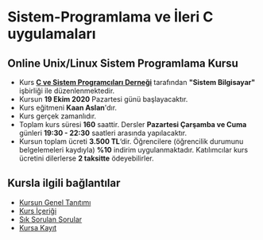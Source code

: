 # Sistem-Programlama ve İleri C uygulamaları

## Online Unix/Linux Sistem Programlama Kursu 

+ Kurs [__C ve Sistem Programcıları Derneği__](http://www.csystem.org/) tarafından __"Sistem Bilgisayar"__ işbirliği ile düzenlenmektedir.
+ Kursun __19 Ekim 2020__ Pazartesi günü başlayacaktır.
+ Kurs eğitmeni __Kaan Aslan__'dır.
+ Kurs gerçek zamanlıdır.
+ Toplam kurs süresi __160__ saattir. Dersler __Pazartesi Çarşamba ve Cuma__ günleri __19:30 - 22:30__ saatleri arasında yapılacaktır.
+ Kursun toplam ücreti __3.500 TL__‘dir. Öğrencilere (öğrencilik durumunu belgelemeleri kaydıyla) __%10__ indirim uygulanmaktadır. Katılımcılar kurs ücretini dilerlerse __2 taksitte__ ödeyebilirler.

## Kursla ilgili bağlantılar
+ [Kursun Genel Tanıtımı](https://github.com/CSD-1993/Online-Unix-Linux-Sistem-Programlama-Kursu-/blob/master/kurs_tanitimi.md)
+ [Kurs İçeriği](https://github.com/CSD-1993/Online-Unix-Linux-Sistem-Programlama-Kursu-/blob/master/kurs_icerigi.md)
+ [Sık Sorulan Sorular](https://github.com/CSD-1993/Online-Unix-Linux-Sistem-Programlama-Kursu-/blob/master/sss.md)
+ [Kursa Kayıt](https://us02web.zoom.us/meeting/register/tZIqceCgpj8rHNRl_UXvH8oeLgXXFPJP9Qo8)

